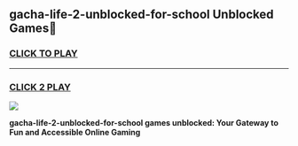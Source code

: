 
## gacha-life-2-unblocked-for-school Unblocked Games👋
<h3>
<a href="https://news.freeplayer.one?title=gacha-life-2-unblocked-for-school&ref=16F">CLICK TO PLAY</a></h3>
<hr>

<h3>
<a href="https://news.freeplayer.one?title=gacha-life-2-unblocked-for-school&ref=16F">CLICK 2 PLAY</a>
  
</h3>

<a href="https://news.freeplayer.one?title=gacha-life-2-unblocked-for-school&ref=16F/"><img src="https://clearcache.store/games.png"></a>


**gacha-life-2-unblocked-for-school games unblocked: Your Gateway to Fun and Accessible Online Gaming**

